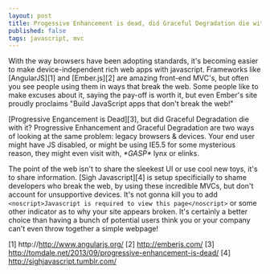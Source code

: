 ```yaml
---
layout: post
title: Progessive Enhancement is dead, did Graceful Degradation die with it?
published: false
tags: javascript, mvc
---
```


With the way browsers have been adopting standards, it's becoming easier to make device-independent rich web apps with javascript.
Frameworks like [AngularJS][1] and [Ember.js][2] are amazing front-end MVC's, but often you see people using them in ways that break the web.
Some people like to make excuses about it, saying the pay-off is worth it, but even Ember's site proudly proclaims "Build JavaScript apps that don't break the web!"

[Progressive Engancement is Dead][3], but did Graceful Degradation die with it?
Progressive Enhancement and Graceful Degradation are two ways of looking at the same problem: legacy browsers &amp; devices.
Your end user might have JS disabled, or might be using IE5.5 for some mysterious reason, they might even visit with, _\*GASP\*_ lynx or elinks.

The point of the web isn't to share the sleekest UI or use cool new toys, it's to share information.
[Sigh Javascript][4] is setup specificially to shame developers who break the web, by using these incredible MVCs, but don't account for unsupportive devices.
It's not gonna kill you to add `<noscript>Javascript is required to view this page</noscript>` or some other indicator as to why your site appears broken.
It's certainly a better choice than having a bunch of potential users think you or your company can't even throw together a simple webpage!

[1] http://http://www.angularjs.org/
[2] http://emberjs.com/
[3] http://tomdale.net/2013/09/progressive-enhancement-is-dead/
[4] http://sighjavascript.tumblr.com/

